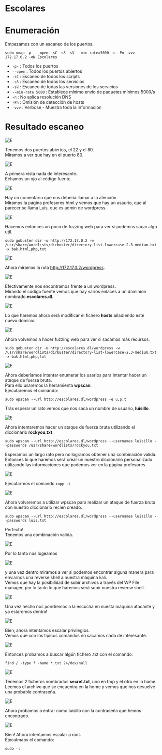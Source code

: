 # Escolares

# Enumeración

Empezamos con un escaneo de los puertos.

`sudo nmap -p- --open -sC -sS -sV --min-rate=5000 -n -Pn -vvv 172.17.0.2 -oN Escolares`  

- `-p-` : Todos los puertos
- `--open` : Todos los puertos abiertos
- `-sC` : Escaneo de todos los scripts
- `-sS` : Escaneo de todos los servicios
- `-sV` : Escaneo de todas las versiones de los servicios
- `--min-rate 5000` : Establece mínimo envío de paquetes mínimos 5000/s
- `-n` : No aplica resolución DNS
- `-Pn` : Omisión de detección de hosts
- `-vvv` : Verbose - Muestra toda la información

# Resultado escaneo  

![E](https://github.com/giustiand/DockerLabs-Writeups/blob/main/F%C3%A1cil/images/escolares/E_1.jpg)     

Tenemos dos puertos abiertos, el 22 y el 80.  
Miramos a ver que hay en el puerto 80.  

![E](https://github.com/giustiand/DockerLabs-Writeups/blob/main/F%C3%A1cil/images/escolares/E_2.jpg)     

A primera vista nada de interesante.  
Echamos un ojo al código fuente.  

![E](https://github.com/giustiand/DockerLabs-Writeups/blob/main/F%C3%A1cil/images/escolares/E_3.jpg)  

Hay un comentario que nos debería llamar a la atención.  
Miramps la página profesores.html y vemos que hay un usaurio, que al parecer se llama Luis, que es admin de wordpress.    

![E](https://github.com/giustiand/DockerLabs-Writeups/blob/main/F%C3%A1cil/images/escolares/E_4.jpg)    

Hacemos entonces un poco de fuzzing web para ver si podemos sacar algo util.  

`sudo gobuster dir -u http://172.17.0.2 -w /usr/share/wordlists/dirbuster/directory-list-lowercase-2.3-medium.txt -x bak,html,php,txt`  

![E](https://github.com/giustiand/DockerLabs-Writeups/blob/main/F%C3%A1cil/images/escolares/E_5.jpg)   

Ahora miramos la ruta http://172.17.0.2/wordpress.  

![E](https://github.com/giustiand/DockerLabs-Writeups/blob/main/F%C3%A1cil/images/escolares/E_6.jpg)    

Efectivamente nos encontramos frente a un wordpress.  
Mirando el código fuente vemos que hay varios enlaces a un dominion nombrado **escolares.dl**.   

![E](https://github.com/giustiand/DockerLabs-Writeups/blob/main/F%C3%A1cil/images/escolares/E_7.jpg)    

Lo que haremos ahora será modificar el fichero **hosts** añadiendo este nuevo dominio.  

![E](https://github.com/giustiand/DockerLabs-Writeups/blob/main/F%C3%A1cil/images/escolares/E_8.jpg)    

Ahora volvemos a hacer fuzzing web para ver si sacamos más recursos.  

`sudo gobuster dir -u http://escolares.dl/wordpress -w /usr/share/wordlists/dirbuster/directory-list-lowercase-2.3-medium.txt -x bak,html,php,txt`

![E](https://github.com/giustiand/DockerLabs-Writeups/blob/main/F%C3%A1cil/images/escolares/E_9.jpg)   

Ahora deberíamos intentar enumerar los usarios para intentar hacer un ataque de fuerza bruta.  
Para ello usaremos la herramienta **wpscan**.  
Ejecutaremos el comando:  

`sudo wpscan --url http://escolares.dl/wordpress -e u,p,t`  

Trás esperar un rato vemos que nos saca un nombre de usuario, **luisillo**.  

![E](https://github.com/giustiand/DockerLabs-Writeups/blob/main/F%C3%A1cil/images/escolares/E_10.jpg)   

Ahora intentaremos hacer un ataque de fuerza bruta utilizando el diccionario **rockyou.txt**.  

`sudo wpscan --url http://escolares.dl/wordpress --usernames luisillo --passwords /usr/share/wordlists/rockyou.txt`  

Esperamos un largo rato pero no logramos obtener una combinación valida.  
Entonces lo que haremos será crear un nuestro diccionario personalizado utilizando las informaciones que podemos ver en la página profesores.  

![E](https://github.com/giustiand/DockerLabs-Writeups/blob/main/F%C3%A1cil/images/escolares/E_11.jpg)     

Ejecutarmos el comando `cupp -i`  

![E](https://github.com/giustiand/DockerLabs-Writeups/blob/main/F%C3%A1cil/images/escolares/E_12.jpg)      

Ahora volveremos a utilizar wpscan para realizar un ataque de fuerza bruta con nuestro diccionario recien creado.  

`sudo wpscan --url http://escolares.dl/wordpress --usernames luisillo --passwords luis.txt`  

Perfecto!  
Tenemos una combinación valida.  

![E](https://github.com/giustiand/DockerLabs-Writeups/blob/main/F%C3%A1cil/images/escolares/E_13.jpg)      

Por lo tanto nos logeamos  

![E](https://github.com/giustiand/DockerLabs-Writeups/blob/main/F%C3%A1cil/images/escolares/E_14.jpg)     

y una vez dentro miramos a ver si podemos encontrar alguna manera para enviarnos una reverse shell a nuestra máquina kali.  
Vemos que hay la posibilidad de subir archivos a través del WP File manager, por lo tanto lo que haremos será subir nuestra reverse shell.

![E](https://github.com/giustiand/DockerLabs-Writeups/blob/main/F%C3%A1cil/images/escolares/E_15.jpg)     

Una vez hecho nos pondremos a la escucha en nuesta máquina atacante y ya estaremos dentro!   

![E](https://github.com/giustiand/DockerLabs-Writeups/blob/main/F%C3%A1cil/images/escolares/E_16.jpg)   

Bien, ahora intentamos escalar privilegios.  
Vemos que con los típicos comandos no sacamos nada de interesante.  

![E](https://github.com/giustiand/DockerLabs-Writeups/blob/main/F%C3%A1cil/images/escolares/E_17.jpg)   

Entonces probamos a buscar algún fichero .txt con el comando:  

`find / -type f -name *.txt 2>/dev/null`  

![E](https://github.com/giustiand/DockerLabs-Writeups/blob/main/F%C3%A1cil/images/escolares/E_18.jpg)  

Tenemos 2 ficheros nombrados **secret.txt**, uno en tmp y el otro en la home.  
Leemos el archivo que se encuentra en la home y vemos que nos devuelve una probable contraseña.  

![E](https://github.com/giustiand/DockerLabs-Writeups/blob/main/F%C3%A1cil/images/escolares/E_19.jpg)     

Ahora probamos a entrar como luisillo con la contraseña que hemos encontrado.  

![E](https://github.com/giustiand/DockerLabs-Writeups/blob/main/F%C3%A1cil/images/escolares/E_20.jpg)    

Bien! 
Ahora intentamos escalar a root.  
Ejecutmaos el comando:  

`sudo -l`  









